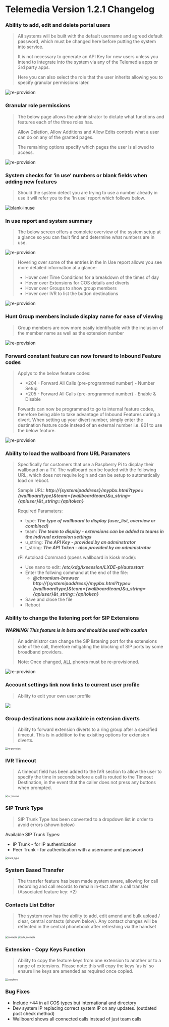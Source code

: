 # Telemedia Version 1.2.1 Changelog



### Ability to add, edit and delete portal users

> All systems will be built with the default username and agreed default password, which must be changed here before putting the system into service.
>
> It is not necessary to generate an API Key for new users unless you intend to integrate into the system via any of the Telemedia apps or 3rd party apps.
>
> Here you can also select the role that the user inherits allowing you to specify granular permissions later.

![re-provision](https://github.com/codebase-technology/Telemedia-Documentation/raw/master/1.2.1/images/users.jpg)



### Granular role permissions

> The below page allows the administrator to dictate what functions and features each of the three roles has.
>
> Allow Deletion, Allow Additions and Allow Edits controls what a user can do on any of the granted pages.
>
> The remaining options specify which pages the user is allowed to access.

![re-provision](https://github.com/codebase-technology/Telemedia-Documentation/raw/master/1.2.1/images/roles.jpg)



### System checks for ‘in use’ numbers or blank fields when adding new features

> Should the system detect you are trying to use a number already in use it will refer you to the 'In use' report which follows below.

<img src="https://github.com/codebase-technology/Telemedia-Documentation/raw/master/1.2.1/images/blank-inuse.jpg" alt="blank-inuse"/>



### In use report and system summary

> The below screen offers a complete overview of the system setup at a glance so you can fault find and determine what numbers are in use.

![re-provision](https://github.com/codebase-technology/Telemedia-Documentation/raw/master/1.2.1/images/inuse-summary.jpg)

> Hovering over some of the entries in the In Use report allows you see more detailed information at a glance:
>
> - Hover over Time Conditions for a breakdown of the times of day
> - Hover over Extensions for COS details and diverts
> - Hover over Groups to show group members
> - Hover over IVR to list the button destinations

![re-provision](https://github.com/codebase-technology/Telemedia-Documentation/raw/master/1.2.1/images/inuse-extra.jpg)



### Hunt Group members include display name for ease of viewing

> Group members are now more easily identifyable with the inclusion of the member name as well as the extension number

![re-provision](https://github.com/codebase-technology/Telemedia-Documentation/raw/master/1.2.1/images/group-members.jpg)



### Forward constant feature can now forward to Inbound Feature codes

> Applys to the below feature codes:
>
> - *204 -   Forward All Calls (pre-programmed number) - Number Setup
> - *205 -   Forward All Calls (pre-programmed number) - Enable & Disable
>
> Fowards can now be programmed to go to internal feature codes, therefore being able to take advantage of Inbound Features during a divert.  When setting up your divert number, simply enter the destination feature code instead of an external number i.e. 801 to use the below feature.

![re-provision](https://github.com/codebase-technology/Telemedia-Documentation/raw/master/1.2.1/images/forward.jpg)



### Ability to load the wallboard from URL Paramaters

> Specifically for customers that use a Raspberry Pi to display their wallboard on a TV.  The wallboard can be loaded with the following URL, which does not require login and can be setup to automatically load on reboot.
>
> Sample URL: ***http://{systemipaddress}/mypbx.html?type={wallboardtype}&team={wallboardteam}&u_string={apiuser}&t_string={apitoken}***
>
> Required Paramaters:
>
> - type: ***The type of wallboard to display (user_list, overview or combined)***
> - team: ***The team to display - extensions can be added to teams in the indivual extension settings***
> - u_string: ***The API Key - provided by an adminstrator***
> - t_string: ***The API Token - also provided by an administrator***
>
> rPi Autoload Command (opens wallboard in kiosk mode):
>
> - Use nano to edit: ***/etc/xdg/lxsession/LXDE-pi/autostart***
> - Enter the follwing command at the end of the file:
>   - ***@chromium-browser http://{systemipaddress}/mypbx.html?type={wallboardtype}&team={wallboardteam}&u_string={apiuser}&t_string={apitoken}***
> - Save and close the file
> - Reboot



### Ability to change the listening port for SIP Extensions

#### *WARNING! This feature is in beta and should be used with caution*

> An administror can change the SIP listening port for the extensions side of the call, therefore mitigating the blocking of SIP ports by some broadband providers.
>
> Note: Once changed, <u>ALL</u> phones must be re-provisioned.

![re-provision](https://github.com/codebase-technology/Telemedia-Documentation/raw/master/1.2.1/images/sip_port.jpg)



### Account settings link now links to current user profile

> Ability to edit your own user profile

<img src="https://github.com/codebase-technology/Telemedia-Documentation/raw/master/1.2.1/images/account.jpg" />



### Group destinations now available in extension diverts

> Ability to forward extension diverts to a ring group after a specified timeout.  This is in addition to the exisiting options for extension diverts.

<img src="https://github.com/codebase-technology/Telemedia-Documentation/raw/master/1.2.0/images/extension_diverts.png" alt="re-provision" style="zoom:50%;" />



### IVR Timeout

> A timeout field has been added to the IVR section to allow the user to specify the time in seconds before a call is routed to the Timeout Destination, in the event that the caller does not press any buttons when prompted.

<img src="https://github.com/codebase-technology/Telemedia-Documentation/raw/master/1.2.0/images/ivr_timeout.png" alt="ivr_timeout" style="zoom:50%;" />



### SIP Trunk Type

> SIP Trunk Type has been converted to a dropdown list in order to avoid errors (shown below)

Available SIP Trunk Types:

- IP Trunk - for IP authentication
- Peer Trunk - for authentication with a username and password

<img src="https://github.com/codebase-technology/Telemedia-Documentation/raw/master/1.2.0/images/trunk_type.png" alt="trunk_type" style="zoom:50%;" />



### System Based Transfer

> The transfer feature has been made system aware, allowing for call recording and call records to remain in-tact after a call transfer (Associated feature key: *2)



### Contacts List Editor

> The system now has the ability to add, edit amend and bulk upload / clear, central contacts (shown below).  Any contact changes will be reflected in the central phonebook after refreshing via the handset

<img src="https://github.com/codebase-technology/Telemedia-Documentation/raw/master/1.2.0/images/contacts.png" alt="contacts" style="zoom:50%;" />

<img src="https://github.com/codebase-technology/Telemedia-Documentation/raw/master/1.2.0/images/bulk_contacts.png" alt="bulk_contacts" style="zoom:50%;" />



### Extension - Copy Keys Function

> Ability to copy the feature keys from one extension to another or to a range of extensions.  Please note: this will copy the keys 'as is' so ensure line keys are amended as required once copied.

<img src="https://github.com/codebase-technology/Telemedia-Documentation/raw/master/1.2.0/images/copykeys.png" alt="copykeys" style="zoom:50%;" />



### Bug Fixes

- Include +44 in all COS types but international and directory
- Dev system IP replacing correct system IP on any updates. (outdated post check method)
- Wallboard shows all connected calls instead of just team calls